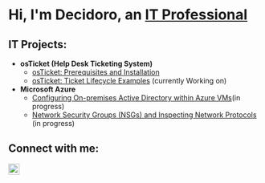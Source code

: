 <h1>Hi, I'm Decidoro, an <a href="https://linkedin.com/in/Josh">IT Professional</a></h1>

<h2> IT Projects:</h2>

- <b>osTicket (Help Desk Ticketing System)</b>
  - [osTicket: Prerequisites and Installation](https://github.com/Decidoro/osticket-prereqs)
  - [osTicket: Ticket Lifecycle Examples](https://github.com/Decidoro/ticket-lifecycle) (currently Working on)
- <b>Microsoft Azure</b>
  - [Configuring On-premises Active Directory within Azure VMs](https://github.com/Decidoro/configure-ad)(in progress)
  - [Network Security Groups (NSGs) and Inspecting Network Protocols](https://github.com/Decidoro/azure-network-protocols) (in progress)

<h2>Connect with me:</h2>

[<img align="left" alt="Deci | LinkedIn" width="22px" src="https://cdn.jsdelivr.net/npm/simple-icons@v3/icons/linkedin.svg" />][linkedin]

[linkedin]: https://linkedin.com/in/decidoro
